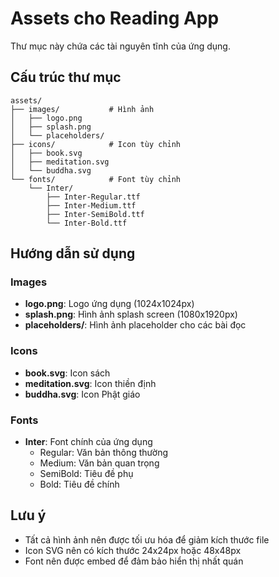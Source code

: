 # Assets cho Reading App

Thư mục này chứa các tài nguyên tĩnh của ứng dụng.

## Cấu trúc thư mục

```
assets/
├── images/           # Hình ảnh
│   ├── logo.png
│   ├── splash.png
│   └── placeholders/
├── icons/            # Icon tùy chỉnh
│   ├── book.svg
│   ├── meditation.svg
│   └── buddha.svg
└── fonts/            # Font tùy chỉnh
    └── Inter/
        ├── Inter-Regular.ttf
        ├── Inter-Medium.ttf
        ├── Inter-SemiBold.ttf
        └── Inter-Bold.ttf
```

## Hướng dẫn sử dụng

### Images
- **logo.png**: Logo ứng dụng (1024x1024px)
- **splash.png**: Hình ảnh splash screen (1080x1920px)
- **placeholders/**: Hình ảnh placeholder cho các bài đọc

### Icons
- **book.svg**: Icon sách
- **meditation.svg**: Icon thiền định
- **buddha.svg**: Icon Phật giáo

### Fonts
- **Inter**: Font chính của ứng dụng
  - Regular: Văn bản thông thường
  - Medium: Văn bản quan trọng
  - SemiBold: Tiêu đề phụ
  - Bold: Tiêu đề chính

## Lưu ý

- Tất cả hình ảnh nên được tối ưu hóa để giảm kích thước file
- Icon SVG nên có kích thước 24x24px hoặc 48x48px
- Font nên được embed để đảm bảo hiển thị nhất quán
